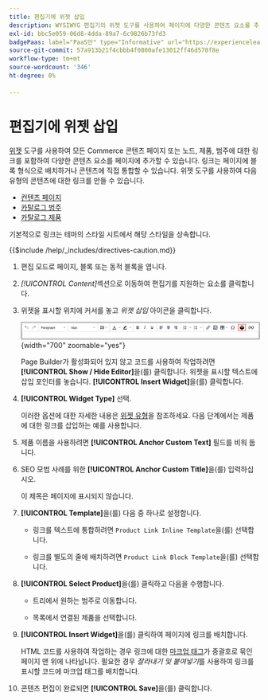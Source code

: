```yaml
---
title: 편집기에 위젯 삽입
description: WYSIWYG 편집기의 위젯 도구를 사용하여 페이지에 다양한 콘텐츠 요소를 추가합니다.
exl-id: bbc5e059-06d8-4dda-89a7-6c9826b73fd3
badgePaas: label="PaaS만" type="Informative" url="https://experienceleague.adobe.com/ko/docs/commerce/user-guides/product-solutions" tooltip="Adobe Commerce 온 클라우드 프로젝트(Adobe 관리 PaaS 인프라) 및 온프레미스 프로젝트에만 적용됩니다."
source-git-commit: 57a913b21f4cbbb4f0800afe13012ff46d578f8e
workflow-type: tm+mt
source-wordcount: '346'
ht-degree: 0%

---
```


# 편집기에 위젯 삽입

[위젯](widget-create.md) 도구를 사용하여 모든 Commerce 콘텐츠 페이지 또는 노드, 제품, 범주에 대한 링크를 포함하여 다양한 콘텐츠 요소를 페이지에 추가할 수 있습니다. 링크는 페이지에 블록 형식으로 배치하거나 콘텐츠에 직접 통합할 수 있습니다. 위젯 도구를 사용하여 다음 유형의 콘텐츠에 대한 링크를 만들 수 있습니다.

- [컨텐츠 페이지](pages.md)
- [카탈로그 범주](../catalog/categories.md)
- [카탈로그 제품](../catalog/product-create.md)

기본적으로 링크는 테마의 스타일 시트에서 해당 스타일을 상속합니다.

{{$include /help/_includes/directives-caution.md}}

1. 편집 모드로 페이지, 블록 또는 동적 블록을 엽니다.

1. _[!UICONTROL Content]_&#x200B;섹션으로 이동하여 편집기를 지원하는 요소를 클릭합니다.

1. 위젯을 표시할 위치에 커서를 놓고 _위젯 삽입_ 아이콘을 클릭합니다.

   ![편집기 도구 모음 - 위젯 삽입](./assets/editor-toolbar-widget-button.png){width="700" zoomable="yes"}

   Page Builder가 활성화되어 있지 않고 코드를 사용하여 작업하려면 **[!UICONTROL Show / Hide Editor]**&#x200B;을(를) 클릭합니다. 위젯을 표시할 텍스트에 삽입 포인터를 놓습니다. **[!UICONTROL Insert Widget]**&#x200B;을(를) 클릭합니다.

1. **[!UICONTROL Widget Type]** 선택.

   이러한 옵션에 대한 자세한 내용은 [위젯 유형](widgets.md#widget-types)을 참조하세요. 다음 단계에서는 제품에 대한 링크를 삽입하는 예를 사용합니다.

1. 제품 이름을 사용하려면 **[!UICONTROL Anchor Custom Text]** 필드를 비워 둡니다.

1. SEO 모범 사례를 위한 **[!UICONTROL Anchor Custom Title]**&#x200B;을(를) 입력하십시오.

   이 제목은 페이지에 표시되지 않습니다.

1. **[!UICONTROL Template]**&#x200B;을(를) 다음 중 하나로 설정합니다.

   - 링크를 텍스트에 통합하려면 `Product Link Inline Template`을(를) 선택합니다.

   - 링크를 별도의 줄에 배치하려면 `Product Link Block Template`을(를) 선택합니다.

1. **[!UICONTROL Select Product]**&#x200B;을(를) 클릭하고 다음을 수행합니다.

   - 트리에서 원하는 범주로 이동합니다.

   - 목록에서 연결된 제품을 선택합니다.

1. **[!UICONTROL Insert Widget]**&#x200B;을(를) 클릭하여 페이지에 링크를 배치합니다.

   HTML 코드를 사용하여 작업하는 경우 링크에 대한 [마크업 태그](../systems/markup-tags.md)가 중괄호로 묶인 페이지 맨 위에 나타납니다. 필요한 경우 _잘라내기 및 붙여넣기_&#x200B;를 사용하여 링크를 표시할 코드에 마크업 태그를 배치합니다.

1. 콘텐츠 편집이 완료되면 **[!UICONTROL Save]**&#x200B;을(를) 클릭합니다.
